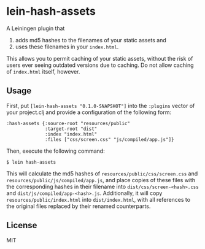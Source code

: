 # lein-hash-assets

A Leiningen plugin that
1. adds md5 hashes to the filenames of your static assets and
1. uses these filenames in your `index.html`.

This allows you to permit caching of your static assets, without the risk of users ever seeing outdated versions due to caching.
Do not allow caching of `index.html` itself, however.

## Usage

First, put `[lein-hash-assets "0.1.0-SNAPSHOT"]` into the `:plugins` vector of your project.clj and provide a configuration of the following form:

```
:hash-assets {:source-root "resources/public"
              :target-root "dist"
              :index "index.html"
              :files ["css/screen.css" "js/compiled/app.js"]}
```

Then, execute the following command:

    $ lein hash-assets

This will calculate the md5 hashes of `resources/public/css/screen.css` and `resources/public/js/compiled/app.js`, and place copies of these files with the corresponding hashes in their filename into `dist/css/screen-<hash>.css` and `dist/js/compiled/app-<hash>.js`.
Additionally, it will copy `resources/public/index.html` into `dist/index.html`, with all references to the original files replaced by their renamed counterparts.

## License

MIT
